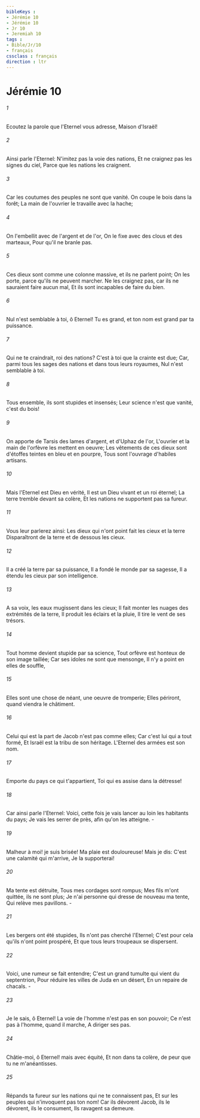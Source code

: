 ```yaml
---
bibleKeys : 
- Jérémie 10
- Jérémie 10
- Jr 10
- Jeremiah 10
tags : 
- Bible/Jr/10
- français
cssclass : français
direction : ltr
---
```


# Jérémie 10

###### 1
Ecoutez la parole que l'Eternel vous adresse, Maison d'Israël!
###### 2
Ainsi parle l'Eternel: N'imitez pas la voie des nations, Et ne craignez pas les signes du ciel, Parce que les nations les craignent.
###### 3
Car les coutumes des peuples ne sont que vanité. On coupe le bois dans la forêt; La main de l'ouvrier le travaille avec la hache;
###### 4
On l'embellit avec de l'argent et de l'or, On le fixe avec des clous et des marteaux, Pour qu'il ne branle pas.
###### 5
Ces dieux sont comme une colonne massive, et ils ne parlent point; On les porte, parce qu'ils ne peuvent marcher. Ne les craignez pas, car ils ne sauraient faire aucun mal, Et ils sont incapables de faire du bien.
###### 6
Nul n'est semblable à toi, ô Eternel! Tu es grand, et ton nom est grand par ta puissance.
###### 7
Qui ne te craindrait, roi des nations? C'est à toi que la crainte est due; Car, parmi tous les sages des nations et dans tous leurs royaumes, Nul n'est semblable à toi.
###### 8
Tous ensemble, ils sont stupides et insensés; Leur science n'est que vanité, c'est du bois!
###### 9
On apporte de Tarsis des lames d'argent, et d'Uphaz de l'or, L'ouvrier et la main de l'orfèvre les mettent en oeuvre; Les vêtements de ces dieux sont d'étoffes teintes en bleu et en pourpre, Tous sont l'ouvrage d'habiles artisans.
###### 10
Mais l'Eternel est Dieu en vérité, Il est un Dieu vivant et un roi éternel; La terre tremble devant sa colère, Et les nations ne supportent pas sa fureur.
###### 11
Vous leur parlerez ainsi: Les dieux qui n'ont point fait les cieux et la terre Disparaîtront de la terre et de dessous les cieux.
###### 12
Il a créé la terre par sa puissance, Il a fondé le monde par sa sagesse, Il a étendu les cieux par son intelligence.
###### 13
A sa voix, les eaux mugissent dans les cieux; Il fait monter les nuages des extrémités de la terre, Il produit les éclairs et la pluie, Il tire le vent de ses trésors.
###### 14
Tout homme devient stupide par sa science, Tout orfèvre est honteux de son image taillée; Car ses idoles ne sont que mensonge, Il n'y a point en elles de souffle,
###### 15
Elles sont une chose de néant, une oeuvre de tromperie; Elles périront, quand viendra le châtiment.
###### 16
Celui qui est la part de Jacob n'est pas comme elles; Car c'est lui qui a tout formé, Et Israël est la tribu de son héritage. L'Eternel des armées est son nom.
###### 17
Emporte du pays ce qui t'appartient, Toi qui es assise dans la détresse!
###### 18
Car ainsi parle l'Eternel: Voici, cette fois je vais lancer au loin les habitants du pays; Je vais les serrer de près, afin qu'on les atteigne. -
###### 19
Malheur à moi! je suis brisée! Ma plaie est douloureuse! Mais je dis: C'est une calamité qui m'arrive, Je la supporterai!
###### 20
Ma tente est détruite, Tous mes cordages sont rompus; Mes fils m'ont quittée, ils ne sont plus; Je n'ai personne qui dresse de nouveau ma tente, Qui relève mes pavillons. -
###### 21
Les bergers ont été stupides, Ils n'ont pas cherché l'Eternel; C'est pour cela qu'ils n'ont point prospéré, Et que tous leurs troupeaux se dispersent.
###### 22
Voici, une rumeur se fait entendre; C'est un grand tumulte qui vient du septentrion, Pour réduire les villes de Juda en un désert, En un repaire de chacals. -
###### 23
Je le sais, ô Eternel! La voie de l'homme n'est pas en son pouvoir; Ce n'est pas à l'homme, quand il marche, A diriger ses pas.
###### 24
Châtie-moi, ô Eternel! mais avec équité, Et non dans ta colère, de peur que tu ne m'anéantisses.
###### 25
Répands ta fureur sur les nations qui ne te connaissent pas, Et sur les peuples qui n'invoquent pas ton nom! Car ils dévorent Jacob, ils le dévorent, ils le consument, Ils ravagent sa demeure.
